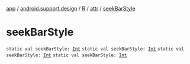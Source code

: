 [app](../../../index.md) / [android.support.design](../../index.md) / [R](../index.md) / [attr](index.md) / [seekBarStyle](.)

# seekBarStyle

`static val seekBarStyle: `[`Int`](https://kotlinlang.org/api/latest/jvm/stdlib/kotlin/-int/index.html)
`static val seekBarStyle: `[`Int`](https://kotlinlang.org/api/latest/jvm/stdlib/kotlin/-int/index.html)
`static val seekBarStyle: `[`Int`](https://kotlinlang.org/api/latest/jvm/stdlib/kotlin/-int/index.html)
`static val seekBarStyle: `[`Int`](https://kotlinlang.org/api/latest/jvm/stdlib/kotlin/-int/index.html)